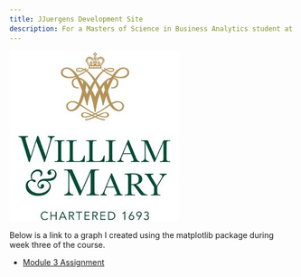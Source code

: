 ```yaml
---
title: JJuergens Development Site
description: For a Masters of Science in Business Analytics student at the College of William & Mary
---
```


![William & Mary](/images/W%26M%20Logo.jpg)

Below is a link to a graph I created using the matplotlib package during week three of the course.
- [Module 3 Assignment](/TimeSeries/index.md)
